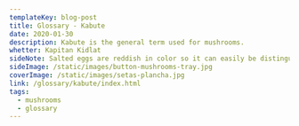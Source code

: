 ```yaml
---
templateKey: blog-post
title: Glossary - Kabute
date: 2020-01-30
description: Kabute is the general term used for mushrooms.
whetter: Kapitan Kidlat
sideNote: Salted eggs are reddish in color so it can easily be distinguished from the regular fresh or boiled eggs.
sideImage: /static/images/button-mushrooms-tray.jpg
coverImage: /static/images/setas-plancha.jpg
link: /glossary/kabute/index.html
tags:
  - mushrooms
  - glossary
---
```


